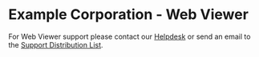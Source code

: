 # Example Corporation - Web Viewer

For Web Viewer support please contact our [Helpdesk](http://example.com/helpdesk) or send an
email to the [Support Distribution List](mailto:web-viewer-helpdesk@example.com).
